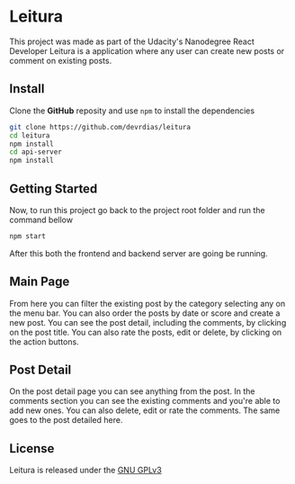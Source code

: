 # Leitura

This project was made as part of the Udacity's Nanodegree React Developer 
Leitura is a application where any user can create new posts or comment on existing posts.

## Install

Clone the **GitHub** reposity and use `npm` to install the dependencies

```sh
git clone https://github.com/devrdias/leitura
cd leitura
npm install
cd api-server
npm install
```

## Getting Started

Now, to run this project go back to the project root folder and run the command bellow

```sh
npm start
```

After this both the frontend and backend server are going be running.

## Main Page

From here you can filter the existing post by the category selecting any on the menu bar. You can also order the posts by date or score and create a new post.
You can see the post detail, including the comments, by clicking on the post title. You can also rate the posts, edit or delete, by clicking on the action buttons.

## Post Detail
 
On the post detail page you can see anything from the post. In the comments section you can see the existing comments and you're able to add new ones.
You can also delete, edit or rate the comments. The same goes to the post detailed here.

## License

Leitura is released under the [GNU GPLv3](https://www.gnu.org/licenses/gpl-3.0.txt)